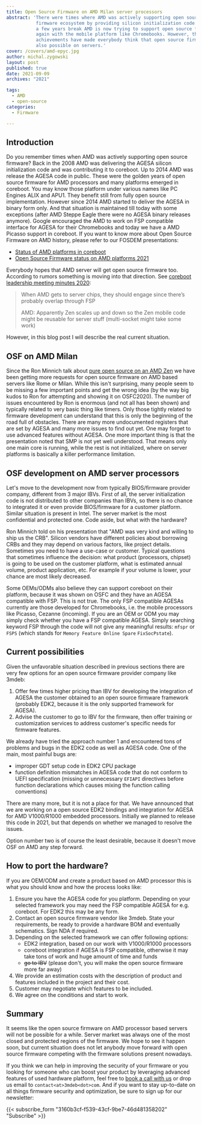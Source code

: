 ```yaml
---
title: Open Source Firmware on AMD Milan server processors
abstract: 'There were times where AMD was actively supporting open source
           firmware ecosystem by providing silicon initialization code. With
           a few years break AMD is now trying to support open source firmware
           again with the mobile platform like Chromebooks. However, the recent
           achievements have made everybody think that open source firmware is
           also possible on servers.'
cover: /covers/amd-epyc.jpg
author: michal.zygowski
layout: post
published: true
date: 2021-09-09
archives: "2021"

tags:
  - AMD
  - open-source
categories:
  - Firmware

---
```


## Introduction

Do you remember times when AMD was actively supporting open source firmware?
Back in the 2008 AMD was delivering the AGESA silicon initialization code and
was contributing it to coreboot. Up to 2014 AMD was release the AGESA code in
public. These were the golden years of open source firmware for AMD processors
and many platforms emerged in coreboot. You may know those platform under
various names like PC Engines ALIX and APU1. They benefit still from fully open
source implementation. However since 2014 AMD started to deliver the AGESA in
binary form only. And that situation is maintained till today with some
exceptions (after AMD Steppe Eagle there were no AGESA binary releases anymore).
Google encouraged the AMD to work on FSP compatible interface for AGESA for
their Chromebooks and today we have a AMD Picasso support in coreboot. If you
want to know more about Open Source Firmware on AMD history, please refer to our
FOSDEM presentations:

- [Status of AMD platforms in coreboot](https://video.fosdem.org/2020/K.4.401/coreboot_amd.mp4)
- [Open Source Firmware status on AMD platforms 2021](https://video.fosdem.org/2021/D.firmware/firmware_osfsoap2.mp4)

Everybody hopes that AMD server will get open source firmware too. According to
rumors something is moving into that direction. See
[coreboot leadership meeting minutes 2020](https://docs.google.com/document/d/1sYmonZnZxZ-CA49clOjNs7zewR_2Mdm9eMfxka0v5i0/):

> When AMD gets to server chips, they should engage since there’s probably
> overlap through FSP
>
> AMD: Apparently Zen scales up and down so the Zen mobile code might be
> reusable for server stuff (multi-socket might take some work)

However, in this blog post I will describe the real current situation.

## OSF on AMD Milan

Since the Ron Minnich talk about
[pure open source on an AMD Zen](https://vimeo.com/488147337) we have been
getting more requests for open source firmware on AMD based servers like Rome or
Milan. While this isn't surprising, many people seem to be missing a few
important points and get the wrong idea (by the way big kudos to Ron for
attempting and showing it on OSFC2020). The number of issues encountered by Ron
is enormous (and not all has been shown) and typically related to very basic
thing like timers. Only those tightly related to firmware development can
understand that this is only the beginning of the road full of obstacles. There
are many more undocumented registers that are set by AGESA and many more issues
to find out yet. One may forget to use advanced features without AGESA. One more
important thing is that the presentation noted that SMP is not yet well
understood. That means only one main core is running, while the rest is not
initialized, where on server platforms is basically a killer performance
limitation.

## OSF development on AMD server processors

Let's move to the development now from typically BIOS/firmware provider company,
different from 3 major IBVs. First of all, the server initialization code is not
distributed to other companies than IBVs, so there is no chance to integrated it
or even provide BIOS/firmware for a customer platform. Similar situation is
present in Intel. The server market is the most confidential and protected one.
Code aside, but what with the hardware?

Ron Minnich told on his presentation that "AMD was very kind and willing to ship
us the CRB". Silicon vendors have different policies about borrowing CRBs and
they may depend on various factors, like project details. Sometimes you need to
have a use-case or customer. Typical questions that sometimes influence the
decision: what product (processors, chipset) is going to be used on the customer
platform, what is estimated annual volume, product application, etc. For example
if your volume is lower, your chance are most likely decreased.

Some OEMs/ODMs also believe they can support coreboot on their platform, because
it was shown on OSFC and they have an AGESA compatible with FSP. This is not
true. The only FSP compatible AGESAs currently are those developed for
Chromebooks, i.e. the mobile processors like Picasso, Cezanne (incoming). If you
are an OEM or ODM you may simply check whether you have a FSP compatible AGESA.
Simply searching keyword FSP through the code will not give any meaningful
results: `mfspr` or `FSPS` (which stands for `Memory Feature Online Spare`
`FixSocPstate`).

## Current possibilities

Given the unfavorable situation described in previous sections there are very
few options for an open source firmware provider company like 3mdeb:

1. Offer few times higher pricing than IBV for developing the integration of
   AGESA the customer obtained to an open source firmware framework (probably
   EDK2, because it is the only supported framework for AGESA).
1. Advise the customer to go to IBV for the firmware, then offer training or
   customization services to address customer's specific needs for firmware
   features.

We already have tried the approach number 1 and encountered tons of problems and
bugs in the EDK2 code as well as AGESA code. One of the main, most painful bugs
are:

- improper GDT setup code in EDK2 CPU package
- function definition mismatches in AGESA code that do not conform to UEFI
  specification (missing or unnecessary `EFIAPI` directives before function
  declarations which causes mixing the function calling conventions)

There are many more, but it is not a place for that. We have announced that we
are working on a open source EDK2 bindings and integration for AGESA for AMD
V1000/R1000 embedded processors. Initially we planned to release this code in
2021, but that depends on whether we managed to resolve the issues.

Option number two is of course the least desirable, because it doesn't move OSF
on AMD any step forward.

## How to port the hardware?

If you are OEM/ODM and create a product based on AMD processor this is what you
should know and how the process looks like:

1. Ensure you have the AGESA code for you platform. Depending on your selected
   framework you may need the FSP compatible AGESA for e.g. coreboot. For EDK2
   this may be any form.
1. Contact an open source firmware vendor like 3mdeb. State your requirements,
   be ready to provide a hardware BOM and eventually schematics. Sign NDA if
   required.
1. Depending on the selected framework we can offer following options:
   - EDK2 integration, based on our work with V1000/R1000 processors
   - coreboot integration if AGESA is FSP compatible, otherwise it may take tons
     of work and huge amount of time and funds
   - ~~go to IBV~~ (please don't, you will make the open source firmware more
     far away)
1. We provide an estimation costs with the description of product and features
   included in the project and their cost.
1. Customer may negotiate which features to be included.
1. We agree on the conditions and start to work.

## Summary

It seems like the open source firmware on AMD processor based servers will not
be possible for a while. Server market was always one of the most closed and
protected regions of the firmware. We hope to see it happen soon, but current
situation does not let anybody move forward with open source firmware competing
with the firmware solutions present nowadays.

If you think we can help in improving the security of your firmware or you
looking for someone who can boost your product by leveraging advanced features
of used hardware platform, feel free to [book a call with
us](https://cloud.3mdeb.com/index.php/apps/calendar/appointment/n7T65toSaD9t) or
drop us email to `contact<at>3mdeb<dot>com`. And if you want to stay up-to-date
on all things firmware security and optimization, be sure to sign up for our
newsletter:

{{< subscribe_form "3160b3cf-f539-43cf-9be7-46d481358202" "Subscribe" >}}
